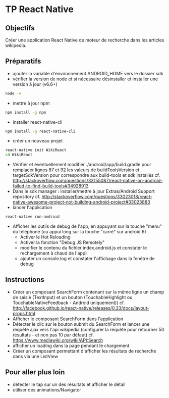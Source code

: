# TP React Native

## Objectifs
Créer une application React Native de moteur de recherche dans les articles wikipedia. 

## Préparatifs
- ajouter la variable d'environnement ANDROID_HOME vers le dossier sdk
- vérifier la version de node et si nécessaire désinstaller et installer une version à jour (v6.6+)
```bash
node -v
```
- mettre à jour npm 
```bash
npm install -g npm
```
- installer react-native-cli 
```bash
npm install -g react-native-cli
```
- créer un nouveau projet 
```bash
react-native init WikiReact
cd WikiReact
```
- Vérifier et éventuellement modifier ./android/app/build.gradle pour remplacer lignes 87 et 92 les valeurs de buildToolsVersion et targetSdkVersion pour correspondre aux build-tools et sdk installés
cf. http://stackoverflow.com/questions/33155087/react-native-on-android-failed-to-find-build-tools#34928913
- Dans le sdk manager : installer/mettre à jour Extras/Android Support repository cf. http://stackoverflow.com/questions/33023018/react-native-awesome-project-not-building-android-project#33023883
- lancer l'application 
```bash
react-native run-android
```
- Afficher les outils de debug de l'app, en appuyant sur la touche "menu" du téléphone (ou appui long sur la touche "carré" sur android 6)
    + Activer le Hot Reloading 
    + Activer la fonction "Debug JS Remotely"
    + modifier le contenu du fichier index.android.js et constater le rechargement à chaud de l'appli
    + ajouter un console.log et constater l'affichage dans la fenêtre de debug


## Instructions
- Créer un composant SearchForm contenant sur la même ligne un champ de saisie (TextInput) et un bouton (TouchableHighlight ou TouchableNativeFeedback - Android uniquement)) cf. http://facebook.github.io/react-native/releases/0.33/docs/layout-props.html
- Afficher le composant SearchForm dans l'application
- Détecter le clic sur le bouton submit du SearchForm et lancer une requête ajax vers l'api wikipedia (configurer la requête pour retourner 50 résultats - et non pas 10 par défaut) cf. https://www.mediawiki.org/wiki/API:Search
- afficher un loading dans la page pendant le chargement
- Créer un composant permettant d'afficher les résultats de recherche dans via une ListView

## Pour aller plus loin
- détecter le tap sur un des résultats et afficher le détail
- utiliser des animations/Navigator